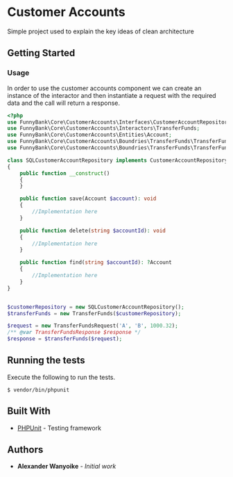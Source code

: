 # Customer Accounts

Simple project used to explain the key ideas of clean architecture

## Getting Started

### Usage
In order to use the customer accounts component we can create an instance of the interactor and then instantiate a request
with the required data and the call will return a response.

```php
<?php
use FunnyBank\Core\CustomerAccounts\Interfaces\CustomerAccountRepository;
use FunnyBank\Core\CustomerAccounts\Interactors\TransferFunds;
use FunnyBank\Core\CustomerAccounts\Entities\Account;
use FunnyBank\Core\CustomerAccounts\Boundries\TransferFunds\TransferFundsRequest;
use FunnyBank\Core\CustomerAccounts\Boundries\TransferFunds\TransferFundsResponse;

class SQLCustomerAccountRepository implements CustomerAccountRepository 
{
    public function __construct()
    {
    }

    public function save(Account $account): void
    {
        //Implementation here
    }

    public function delete(string $accountId): void
    {
        //Implementation here
    }

    public function find(string $accountId): ?Account
    {
        //Implementation here
    }
}


$customerRepository = new SQLCustomerAccountRepository();
$transferFunds = new TransferFunds($customerRepository);

$request = new TransferFundsRequest('A', 'B', 1000.32);
/** @var TransferFundsResponse $response */
$response = $transferFunds($request);

```


## Running the tests

Execute the following to run the tests.

```
$ vendor/bin/phpunit
```


## Built With

* [PHPUnit](https://phpunit.de/) - Testing framework

## Authors

* **Alexander Wanyoike** - *Initial work*
